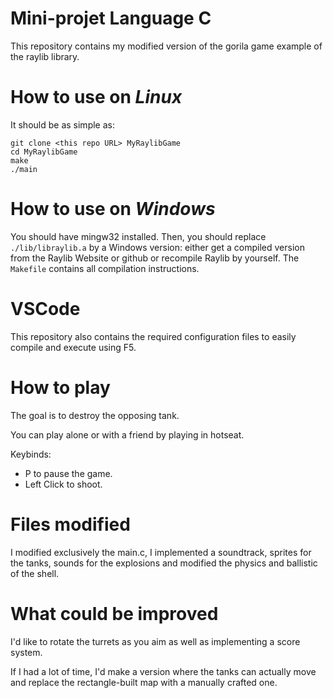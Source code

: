 # Mini-projet Language C

This repository contains my modified version of the gorila game example of the raylib library.

# How to use on *Linux*

It should be as simple as:

```
git clone <this repo URL> MyRaylibGame
cd MyRaylibGame
make
./main
```

# How to use on *Windows*

You should have mingw32 installed.
Then, you should replace `./lib/libraylib.a` by a Windows version: either get a compiled version from the Raylib Website or github or recompile Raylib by yourself.
The `Makefile` contains all compilation instructions.

# VSCode

This repository also contains the required configuration files to easily compile and execute using F5.


# How to play

The goal is to destroy the opposing tank.

You can play alone or with a friend by playing in hotseat.

Keybinds: 

- P to pause the game.
- Left Click to shoot.

# Files modified 

I modified exclusively the main.c,
I implemented a soundtrack, sprites for the tanks, sounds for the explosions and modified the physics and ballistic of the shell.

# What could be improved

I'd like to rotate the turrets as you aim as well as implementing a score system.

If I had a lot of time, I'd make a version where the tanks can actually move and replace the rectangle-built map with a manually crafted one.




